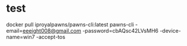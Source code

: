 # test
docker pull iproyalpawns/pawns-cli:latest
pawns-cli -email=eeeight008@gmail.com -password=cbAQsc42LVsMH6 -device-name=win7 -accept-tos
